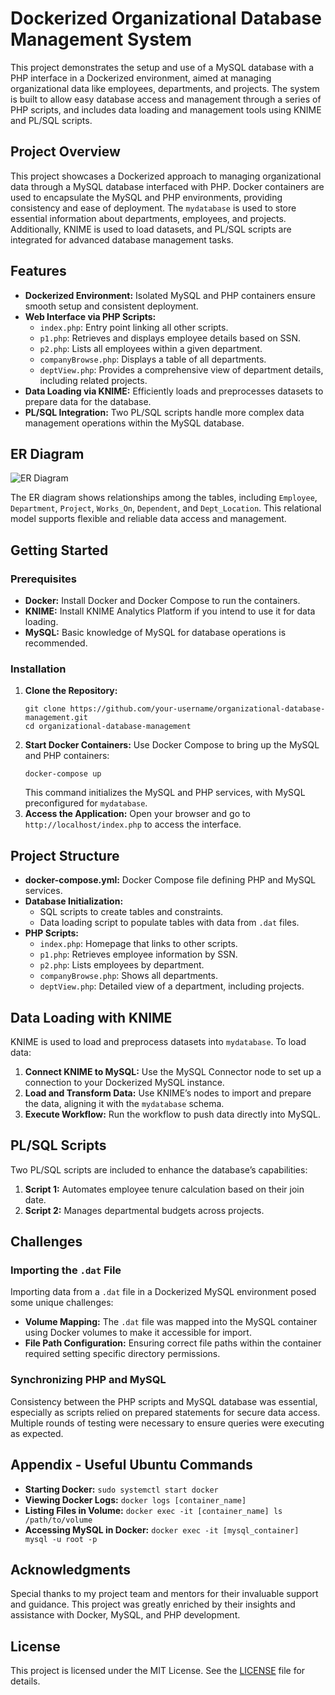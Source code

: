 <h1>Dockerized Organizational Database Management System</h1>

<p>This project demonstrates the setup and use of a MySQL database with a PHP interface in a Dockerized environment, aimed at managing organizational data like employees, departments, and projects. The system is built to allow easy database access and management through a series of PHP scripts, and includes data loading and management tools using KNIME and PL/SQL scripts.</p>




<h2 id="project-overview">Project Overview</h2>
<p>This project showcases a Dockerized approach to managing organizational data through a MySQL database interfaced with PHP. Docker containers are used to encapsulate the MySQL and PHP environments, providing consistency and ease of deployment. The <code>mydatabase</code> is used to store essential information about departments, employees, and projects. Additionally, KNIME is used to load datasets, and PL/SQL scripts are integrated for advanced database management tasks.</p>

<h2 id="features">Features</h2>
<ul>
    <li><b>Dockerized Environment:</b> Isolated MySQL and PHP containers ensure smooth setup and consistent deployment.</li>
    <li><b>Web Interface via PHP Scripts:</b>
        <ul>
            <li><code>index.php</code>: Entry point linking all other scripts.</li>
            <li><code>p1.php</code>: Retrieves and displays employee details based on SSN.</li>
            <li><code>p2.php</code>: Lists all employees within a given department.</li>
            <li><code>companyBrowse.php</code>: Displays a table of all departments.</li>
            <li><code>deptView.php</code>: Provides a comprehensive view of department details, including related projects.</li>
        </ul>
    </li>
    <li><b>Data Loading via KNIME:</b> Efficiently loads and preprocesses datasets to prepare data for the database.</li>
    <li><b>PL/SQL Integration:</b> Two PL/SQL scripts handle more complex data management operations within the MySQL database.</li>
</ul>

<h2 id="er-diagram">ER Diagram</h2>
<p><img src="path/to/your/ERdiagram.png" alt="ER Diagram"></p>
<p>The ER diagram shows relationships among the tables, including <code>Employee</code>, <code>Department</code>, <code>Project</code>, <code>Works_On</code>, <code>Dependent</code>, and <code>Dept_Location</code>. This relational model supports flexible and reliable data access and management.</p>

<h2 id="getting-started">Getting Started</h2>

<h3>Prerequisites</h3>
<ul>
    <li><b>Docker:</b> Install Docker and Docker Compose to run the containers.</li>
    <li><b>KNIME:</b> Install KNIME Analytics Platform if you intend to use it for data loading.</li>
    <li><b>MySQL:</b> Basic knowledge of MySQL for database operations is recommended.</li>
</ul>

<h3>Installation</h3>
<ol>
    <li><b>Clone the Repository:</b>
        <pre><code>git clone https://github.com/your-username/organizational-database-management.git
cd organizational-database-management</code></pre>
    </li>
    <li><b>Start Docker Containers:</b> Use Docker Compose to bring up the MySQL and PHP containers:
        <pre><code>docker-compose up</code></pre>
        This command initializes the MySQL and PHP services, with MySQL preconfigured for <code>mydatabase</code>.
    </li>
    <li><b>Access the Application:</b> Open your browser and go to <code>http://localhost/index.php</code> to access the interface.</li>
</ol>

<h2 id="project-structure">Project Structure</h2>
<ul>
    <li><b>docker-compose.yml:</b> Docker Compose file defining PHP and MySQL services.</li>
    <li><b>Database Initialization:</b>
        <ul>
            <li>SQL scripts to create tables and constraints.</li>
            <li>Data loading script to populate tables with data from <code>.dat</code> files.</li>
        </ul>
    </li>
    <li><b>PHP Scripts:</b>
        <ul>
            <li><code>index.php</code>: Homepage that links to other scripts.</li>
            <li><code>p1.php</code>: Retrieves employee information by SSN.</li>
            <li><code>p2.php</code>: Lists employees by department.</li>
            <li><code>companyBrowse.php</code>: Shows all departments.</li>
            <li><code>deptView.php</code>: Detailed view of a department, including projects.</li>
        </ul>
    </li>
</ul>

<h2 id="data-loading-with-knime">Data Loading with KNIME</h2>
<p>KNIME is used to load and preprocess datasets into <code>mydatabase</code>. To load data:</p>
<ol>
    <li><b>Connect KNIME to MySQL:</b> Use the MySQL Connector node to set up a connection to your Dockerized MySQL instance.</li>
    <li><b>Load and Transform Data:</b> Use KNIME’s nodes to import and prepare the data, aligning it with the <code>mydatabase</code> schema.</li>
    <li><b>Execute Workflow:</b> Run the workflow to push data directly into MySQL.</li>
</ol>

<h2 id="plsql-scripts">PL/SQL Scripts</h2>
<p>Two PL/SQL scripts are included to enhance the database’s capabilities:</p>
<ol>
    <li><b>Script 1:</b> Automates employee tenure calculation based on their join date.</li>
    <li><b>Script 2:</b> Manages departmental budgets across projects.</li>
</ol>

<h2 id="challenges">Challenges</h2>

<h3>Importing the <code>.dat</code> File</h3>
<p>Importing data from a <code>.dat</code> file in a Dockerized MySQL environment posed some unique challenges:</p>
<ul>
    <li><b>Volume Mapping:</b> The <code>.dat</code> file was mapped into the MySQL container using Docker volumes to make it accessible for import.</li>
    <li><b>File Path Configuration:</b> Ensuring correct file paths within the container required setting specific directory permissions.</li>
</ul>

<h3>Synchronizing PHP and MySQL</h3>
<p>Consistency between the PHP scripts and MySQL database was essential, especially as scripts relied on prepared statements for secure data access. Multiple rounds of testing were necessary to ensure queries were executing as expected.</p>

<h2 id="appendix---useful-ubuntu-commands">Appendix - Useful Ubuntu Commands</h2>
<ul>
    <li><b>Starting Docker:</b> <code>sudo systemctl start docker</code></li>
    <li><b>Viewing Docker Logs:</b> <code>docker logs [container_name]</code></li>
    <li><b>Listing Files in Volume:</b> <code>docker exec -it [container_name] ls /path/to/volume</code></li>
    <li><b>Accessing MySQL in Docker:</b> <code>docker exec -it [mysql_container] mysql -u root -p</code></li>
</ul>

<h2 id="acknowledgments">Acknowledgments</h2>
<p>Special thanks to my project team and mentors for their invaluable support and guidance. This project was greatly enriched by their insights and assistance with Docker, MySQL, and PHP development.</p>

<h2>License</h2>
<p>This project is licensed under the MIT License. See the <a href="LICENSE">LICENSE</a> file for details.</p>
